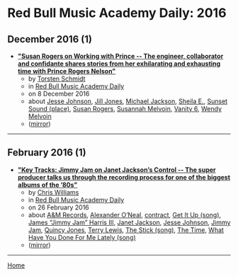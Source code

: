 # Red Bull Music Academy Daily: 2016

## December 2016 (1)

 - [**"Susan Rogers on Working with Prince -- The engineer, collaborator and confidante shares stories from her exhilarating and exhausting time with Prince Rogers Nelson"**](https://daily.redbullmusicacademy.com/2017/06/susan-rogers-working-with-prince)
    - by [Torsten Schmidt](../../../authors/torsten-schmidt/index.md)
    - in [Red Bull Music Academy Daily](../../../publications/p-t/red-bull-music-academy-daily/index.md)
    - on 8 December 2016
    - about [Jesse Johnson](../../../topics/jesse-johnson/index.md), [Jill Jones](../../../topics/jill-jones/index.md), [Michael Jackson](../../../topics/michael-jackson/index.md), [Sheila E.](../../../topics/sheila-e/index.md), [Sunset Sound (place)](../../../topics/place/sunset-sound/index.md), [Susan Rogers](../../../topics/susan-rogers/index.md), [Susannah Melvoin](../../../topics/susannah-melvoin/index.md), [Vanity 6](../../../topics/vanity-6/index.md), [Wendy Melvoin](../../../topics/wendy-melvoin/index.md)
    - ([mirror](https://web.archive.org/web/*/https://daily.redbullmusicacademy.com/2017/06/susan-rogers-working-with-prince))

----

## February 2016 (1)

 - [**"Key Tracks: Jimmy Jam on Janet Jackson’s Control -- The super producer talks us through the recording process for one of the biggest albums of the ’80s"**](https://daily.redbullmusicacademy.com/2016/02/key-tracks-janet-jackson-control)
    - by [Chris Williams](../../../authors/chris-williams/index.md)
    - in [Red Bull Music Academy Daily](../../../publications/p-t/red-bull-music-academy-daily/index.md)
    - on 26 February 2016
    - about [A&M Records](../../../topics/a-m-records/index.md), [Alexander O’Neal](../../../topics/alexander-o-neal/index.md), [contract](../../../topics/contract/index.md), [Get It Up (song)](../../../topics/song/get-it-up/index.md), [James “Jimmy Jam” Harris III](../../../topics/james-jimmy-jam-harris-iii/index.md), [Janet Jackson](../../../topics/janet-jackson/index.md), [Jesse Johnson](../../../topics/jesse-johnson/index.md), [Jimmy Jam](../../../topics/jimmy-jam/index.md), [Quincy Jones](../../../topics/quincy-jones/index.md), [Terry Lewis](../../../topics/terry-lewis/index.md), [The Stick (song)](../../../topics/song/the-stick/index.md), [The Time](../../../topics/the-time/index.md), [What Have You Done For Me Lately (song)](../../../topics/song/what-have-you-done-for-me-lately/index.md)
    - ([mirror](https://web.archive.org/web/*/https://daily.redbullmusicacademy.com/2016/02/key-tracks-janet-jackson-control))

----

[Home](../index.md)
